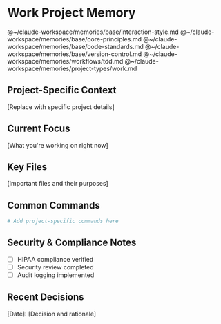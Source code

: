 # Work Project Memory

@~/claude-workspace/memories/base/interaction-style.md
@~/claude-workspace/memories/base/core-principles.md
@~/claude-workspace/memories/base/code-standards.md
@~/claude-workspace/memories/base/version-control.md
@~/claude-workspace/memories/workflows/tdd.md
@~/claude-workspace/memories/project-types/work.md

## Project-Specific Context
[Replace with specific project details]

## Current Focus
[What you're working on right now]

## Key Files
[Important files and their purposes]

## Common Commands
```bash
# Add project-specific commands here
```

## Security & Compliance Notes
- [ ] HIPAA compliance verified
- [ ] Security review completed
- [ ] Audit logging implemented

## Recent Decisions
[Date]: [Decision and rationale]
